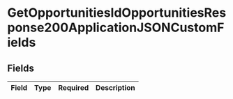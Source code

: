 # GetOpportunitiesIdOpportunitiesResponse200ApplicationJSONCustomFields


## Fields

| Field       | Type        | Required    | Description |
| ----------- | ----------- | ----------- | ----------- |